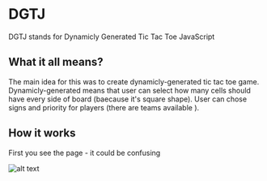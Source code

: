 # DGTJ

DGTJ stands for Dynamicly Generated Tic Tac Toe JavaScript

## What it all means?

The main idea for this was to create dynamicly-generated tic tac toe game. Dynamicly-generated means that user can select how many cells should have every side of board (baecause it's square shape). User can chose signs and priority for players (there are teams available ).

## How it works

First you see the page - it could be confusing

![alt text](https://github.com/KacperCedro/DGTJ/blob/main/.jpg?raw=true)
